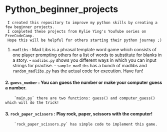 # Python_beginner_projects

     I created this repository to improve my python skills by creating a few beginner projects. 
     I completed these projects from Kylie Ying's YouTube series on FreeCodeCamp.
     Hope this will be helpful for others starting their python journey ;)

 1. `madlibs` : Mad Libs is a phrasal template word game which consists of one player prompting others for a list of words to substitute for blanks in a story.
        - `madlibs.py` shows you different ways in which you can input strings for practise.
        - `sample_madlibs` has a bunch of madlibs and `random_madlibs.py` has the actual code for execution. Have fun! 
#### 2. `guess_number` : You can guess the number or make your computer guess a number.
        `main.py` there are two functions: guess() and computer_guess() which will do the trick!
#### 3. `rock_paper_scissors` : Play rock, paper, scissors with the computer!
        `rock_paper_scissors.py` has simple code to implement this game.
